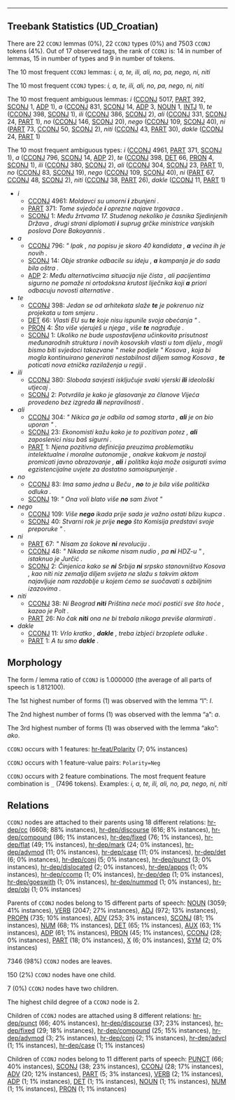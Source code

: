

--------------------------------------------------------------------------------

## Treebank Statistics (UD_Croatian)

There are 22 `CCONJ` lemmas (0%), 22 `CCONJ` types (0%) and 7503 `CCONJ` tokens (4%).
Out of 17 observed tags, the rank of `CCONJ` is: 14 in number of lemmas, 15 in number of types and 9 in number of tokens.

The 10 most frequent `CCONJ` lemmas: <em>i, a, te, ili, ali, no, pa, nego, ni, niti</em>

The 10 most frequent `CCONJ` types:  <em>i, a, te, ili, ali, no, pa, nego, ni, niti</em>

The 10 most frequent ambiguous lemmas: <em>i</em> ([CCONJ]() 5017, [PART]() 392, [SCONJ]() 1, [ADP]() 1), <em>a</em> ([CCONJ]() 831, [SCONJ]() 14, [ADP]() 3, [NOUN]() 1, [INTJ]() 1), <em>te</em> ([CCONJ]() 398, [SCONJ]() 1), <em>ili</em> ([CCONJ]() 386, [SCONJ]() 2), <em>ali</em> ([CCONJ]() 331, [SCONJ]() 24, [PART]() 1), <em>no</em> ([CCONJ]() 146, [SCONJ]() 20), <em>nego</em> ([CCONJ]() 109, [SCONJ]() 40), <em>ni</em> ([PART]() 73, [CCONJ]() 50, [SCONJ]() 2), <em>niti</em> ([CCONJ]() 43, [PART]() 30), <em>dakle</em> ([CCONJ]() 24, [PART]() 1)

The 10 most frequent ambiguous types:  <em>i</em> ([CCONJ]() 4961, [PART]() 371, [SCONJ]() 1), <em>a</em> ([CCONJ]() 796, [SCONJ]() 14, [ADP]() 2), <em>te</em> ([CCONJ]() 398, [DET]() 66, [PRON]() 4, [SCONJ]() 1), <em>ili</em> ([CCONJ]() 380, [SCONJ]() 2), <em>ali</em> ([CCONJ]() 304, [SCONJ]() 23, [PART]() 1), <em>no</em> ([CCONJ]() 83, [SCONJ]() 19), <em>nego</em> ([CCONJ]() 109, [SCONJ]() 40), <em>ni</em> ([PART]() 67, [CCONJ]() 48, [SCONJ]() 2), <em>niti</em> ([CCONJ]() 38, [PART]() 26), <em>dakle</em> ([CCONJ]() 11, [PART]() 1)


* <em>i</em>
  * [CCONJ]() 4961: <em>Moldavci su umorni <b>i</b> zbunjeni .</em>
  * [PART]() 371: <em>Tome svjedoče <b>i</b> oprezne najave trgovaca .</em>
  * [SCONJ]() 1: <em>Među žrtvama 17. Studenog nekoliko je časnika Sjedinjenih Država , drugi strani diplomati <b>i</b> suprug grčke ministrice vanjskih poslova Dore Bakoyannis .</em>
* <em>a</em>
  * [CCONJ]() 796: <em>" Ipak , na popisu je skoro 40 kandidata , <b>a</b> većina ih je novih .</em>
  * [SCONJ]() 14: <em>Obje stranke odbacile su ideju , <b>a</b> kampanja je do sada bila oštra .</em>
  * [ADP]() 2: <em>Među alternativcima situacija nije čista , ali pacijentima sigurno ne pomaže ni ortodoksna krutost liječnika koji <b>a</b> priori odbacuju novosti alternative .</em>
* <em>te</em>
  * [CCONJ]() 398: <em>Jedan se od arhitekata slaže <b>te</b> je pokrenuo niz projekata u tom smjeru .</em>
  * [DET]() 66: <em>Vlasti EU su <b>te</b> koje nisu ispunile svoja obećanja " .</em>
  * [PRON]() 4: <em>Što više vjeruješ u njega , više <b>te</b> nagrađuje .</em>
  * [SCONJ]() 1: <em>Ukoliko ne bude uspostavljena učinkovita prisutnost međunarodnih struktura i novih kosovskih vlasti u tom dijelu , mogli bismo biti svjedoci takozvane " meke podjele " Kosova , koja bi mogla kontinuirano generirati nestabilnost diljem samog Kosova , <b>te</b> poticati nova etnička razilaženja u regiji .</em>
* <em>ili</em>
  * [CCONJ]() 380: <em>Sloboda savjesti isključuje svaki vjerski <b>ili</b> ideološki utjecaj .</em>
  * [SCONJ]() 2: <em>Potvrdila je kako je glasovanje za članove Vijeća provedeno bez izgreda <b>ili</b> nepravilnosti .</em>
* <em>ali</em>
  * [CCONJ]() 304: <em>" Nikica ga je odbila od samog starta , <b>ali</b> je on bio uporan " .</em>
  * [SCONJ]() 23: <em>Ekonomisti kažu kako je to pozitivan potez , <b>ali</b> zaposlenici nisu baš sigurni .</em>
  * [PART]() 1: <em>Njena pozitivna definicija preuzima problematiku intelektualne i moralne autonomije , onakve kakvom je nastoji promicati javno obrazovanje , <b>ali</b> i politika koja može osigurati svima egzistencijalne uvjete za dostatno samoispunjenje .</em>
* <em>no</em>
  * [CCONJ]() 83: <em>Ima samo jedna u Beču , <b>no</b> to je bila više politička odluka .</em>
  * [SCONJ]() 19: <em>" Ona voli blato više <b>no</b> sam život "</em>
* <em>nego</em>
  * [CCONJ]() 109: <em>Više <b>nego</b> ikada prije sada je važno ostati blizu kupca .</em>
  * [SCONJ]() 40: <em>Stvarni rok je prije <b>nego</b> što Komisija predstavi svoje preporuke " .</em>
* <em>ni</em>
  * [PART]() 67: <em>" Nisam za šokove <b>ni</b> revoluciju .</em>
  * [CCONJ]() 48: <em>" Nikada se nikome nisam nudio , pa <b>ni</b> HDZ-u " , istaknuo je Jurčić .</em>
  * [SCONJ]() 2: <em>Činjenica kako se <b>ni</b> Srbija <b>ni</b> srpsko stanovništvo Kosova , kao niti niz zemalja diljem svijeta ne slažu s takvim aktom najavljuje nam razdoblje u kojem ćemo se suočavati s ozbiljnim izazovima .</em>
* <em>niti</em>
  * [CCONJ]() 38: <em>Ni Beograd <b>niti</b> Priština neće moći postići sve što hoće , kazao je Polt .</em>
  * [PART]() 26: <em>No čak <b>niti</b> ona ne bi trebala nikoga previše alarmirati .</em>
* <em>dakle</em>
  * [CCONJ]() 11: <em>Vrlo kratko , <b>dakle</b> , treba izbjeći brzoplete odluke .</em>
  * [PART]() 1: <em>A tu smo <b>dakle</b> .</em>

## Morphology

The form / lemma ratio of `CCONJ` is 1.000000 (the average of all parts of speech is 1.812100).

The 1st highest number of forms (1) was observed with the lemma “I”: <em>I</em>.

The 2nd highest number of forms (1) was observed with the lemma “a”: <em>a</em>.

The 3rd highest number of forms (1) was observed with the lemma “ako”: <em>ako</em>.

`CCONJ` occurs with 1 features: [hr-feat/Polarity]() (7; 0% instances)

`CCONJ` occurs with 1 feature-value pairs: `Polarity=Neg`

`CCONJ` occurs with 2 feature combinations.
The most frequent feature combination is `_` (7496 tokens).
Examples: <em>i, a, te, ili, ali, no, pa, nego, ni, niti</em>


## Relations

`CCONJ` nodes are attached to their parents using 18 different relations: [hr-dep/cc]() (6608; 88% instances), [hr-dep/discourse]() (616; 8% instances), [hr-dep/compound]() (86; 1% instances), [hr-dep/fixed]() (76; 1% instances), [hr-dep/flat]() (49; 1% instances), [hr-dep/mark]() (24; 0% instances), [hr-dep/advmod]() (11; 0% instances), [hr-dep/case]() (11; 0% instances), [hr-dep/det]() (6; 0% instances), [hr-dep/conj]() (5; 0% instances), [hr-dep/punct]() (3; 0% instances), [hr-dep/dislocated]() (2; 0% instances), [hr-dep/appos]() (1; 0% instances), [hr-dep/ccomp]() (1; 0% instances), [hr-dep/dep]() (1; 0% instances), [hr-dep/goeswith]() (1; 0% instances), [hr-dep/nummod]() (1; 0% instances), [hr-dep/obj]() (1; 0% instances)

Parents of `CCONJ` nodes belong to 15 different parts of speech: [NOUN]() (3059; 41% instances), [VERB]() (2047; 27% instances), [ADJ]() (972; 13% instances), [PROPN]() (735; 10% instances), [ADV]() (253; 3% instances), [SCONJ]() (81; 1% instances), [NUM]() (68; 1% instances), [DET]() (65; 1% instances), [AUX]() (63; 1% instances), [ADP]() (61; 1% instances), [PRON]() (45; 1% instances), [CCONJ]() (28; 0% instances), [PART]() (18; 0% instances), [X]() (6; 0% instances), [SYM]() (2; 0% instances)

7346 (98%) `CCONJ` nodes are leaves.

150 (2%) `CCONJ` nodes have one child.

7 (0%) `CCONJ` nodes have two children.

The highest child degree of a `CCONJ` node is 2.

Children of `CCONJ` nodes are attached using 8 different relations: [hr-dep/punct]() (66; 40% instances), [hr-dep/discourse]() (37; 23% instances), [hr-dep/fixed]() (29; 18% instances), [hr-dep/compound]() (25; 15% instances), [hr-dep/advmod]() (3; 2% instances), [hr-dep/conj]() (2; 1% instances), [hr-dep/advcl]() (1; 1% instances), [hr-dep/case]() (1; 1% instances)

Children of `CCONJ` nodes belong to 11 different parts of speech: [PUNCT]() (66; 40% instances), [SCONJ]() (38; 23% instances), [CCONJ]() (28; 17% instances), [ADV]() (20; 12% instances), [PART]() (5; 3% instances), [VERB]() (2; 1% instances), [ADP]() (1; 1% instances), [DET]() (1; 1% instances), [NOUN]() (1; 1% instances), [NUM]() (1; 1% instances), [PRON]() (1; 1% instances)

